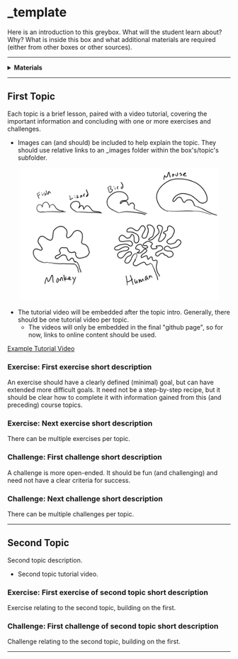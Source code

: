 # _template

Here is an introduction to this greybox. What will the student learn about? Why? What is inside this box and what additional materials are required (either from other boxes or other sources).

----

<details><summary><b>Materials</b></summary><p>

Contents|Description| # |Data|Link|
:-------|:----------|:-:|:--:|:--:|
Thing|Description of thing|2|[-D-](_data/datasheets/thing_datasheet.pdf)|[-L-](https://lastblackbox.training)
Other thing|Description of another thing|1|-|-

Required|Description| # |Box|
:-------|:----------|:-:|:-:|
Tool| Description of tool in white box|1|[white](/boxes/white/README.md)|
Thing (other box)| Description of thing in another box|1|[other](/boxes/other/README.md)|
Thing (another box)| Description of thing in another box|3|[another](/boxes/another/README.md)|
Thing (no box)| Description of thing in another box|1|-|

</p></details>

----

## First Topic

Each topic is a brief lesson, paired with a video tutorial, covering the important information and concluding with one or more exercises and challenges.

- Images can (and should) be included to help explain the topic. They should use relative links to an _images folder within the box's/topic's subfolder.

<p align="center">
<img src="_images/example.png" alt="Example Image" width="450" height="300">
<p>

- The tutorial video will be embedded after the topic intro. Generally, there should be one tutorial video per topic.
  - The videos will only be embedded in the final "github page", so for now, links to online content should be used.

[Example Tutorial Video](https://vimeo.com/429214252)

### Exercise: First exercise short description

An exercise should have a clearly defined (minimal) goal, but can have extended more difficult goals. It need not be a step-by-step recipe, but it should be clear how to complete it with information gained from this (and preceding) course topics.

### Exercise: Next exercise short description

There can be multiple exercises per topic.

### Challenge: First challenge short description

A challenge is more open-ended. It should be fun (and challenging) and need not have a clear criteria for success.

### Challenge: Next challenge short description

There can be multiple challenges per topic.

----

## Second Topic

Second topic description.

- Second topic tutorial video.

### Exercise: First exercise of second topic short description

Exercise relating to the second topic, building on the first.

### Challenge: First challenge of second topic short description

Challenge relating to the second topic, building on the first.

----
